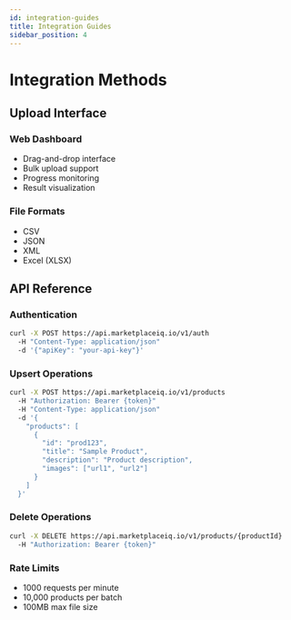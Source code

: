 ```yaml
---
id: integration-guides
title: Integration Guides
sidebar_position: 4
---
```


# Integration Methods

## Upload Interface

### Web Dashboard
- Drag-and-drop interface
- Bulk upload support
- Progress monitoring
- Result visualization

### File Formats
- CSV
- JSON
- XML
- Excel (XLSX)

## API Reference

### Authentication
```bash
curl -X POST https://api.marketplaceiq.io/v1/auth
  -H "Content-Type: application/json"
  -d '{"apiKey": "your-api-key"}'
```

### Upsert Operations
```bash
curl -X POST https://api.marketplaceiq.io/v1/products
  -H "Authorization: Bearer {token}"
  -H "Content-Type: application/json"
  -d '{
    "products": [
      {
        "id": "prod123",
        "title": "Sample Product",
        "description": "Product description",
        "images": ["url1", "url2"]
      }
    ]
  }'
```

### Delete Operations
```bash
curl -X DELETE https://api.marketplaceiq.io/v1/products/{productId}
  -H "Authorization: Bearer {token}"
```

### Rate Limits
- 1000 requests per minute
- 10,000 products per batch
- 100MB max file size